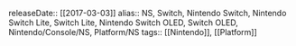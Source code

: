 releaseDate:: [[2017-03-03]]
alias:: NS, Switch, Nintendo Switch, Nintendo Switch Lite, Switch Lite, Nintendo Switch OLED, Switch OLED, Nintendo/Console/NS, Platform/NS
tags:: [[Nintendo]], [[Platform]]
